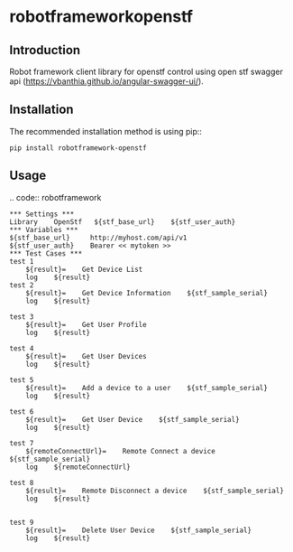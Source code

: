 # robotframeworkopenstf

## Introduction

Robot framework client library for openstf control using open stf swagger api (https://vbanthia.github.io/angular-swagger-ui/).

## Installation

The recommended installation method is using pip::

    pip install robotframework-openstf

Usage
-----

.. code:: robotframework

    *** Settings ***
    Library    OpenStf   ${stf_base_url}    ${stf_user_auth}   
    *** Variables ***
    ${stf_base_url}     http://myhost.com/api/v1
    ${stf_user_auth}    Bearer << mytoken >>
    *** Test Cases ***
    test 1
        ${result}=    Get Device List  
        log    ${result} 
    test 2
        ${result}=    Get Device Information    ${stf_sample_serial}
        log    ${result} 

    test 3
        ${result}=    Get User Profile    
        log    ${result} 

    test 4
        ${result}=    Get User Devices
        log    ${result} 

    test 5
        ${result}=    Add a device to a user    ${stf_sample_serial}    
        log    ${result} 

    test 6
        ${result}=    Get User Device    ${stf_sample_serial}    
        log    ${result} 

    test 7
        ${remoteConnectUrl}=    Remote Connect a device    ${stf_sample_serial}    
        log    ${remoteConnectUrl}

    test 8
        ${result}=    Remote Disconnect a device    ${stf_sample_serial}   
        log    ${result} 
        

    test 9
        ${result}=    Delete User Device    ${stf_sample_serial}    
        log    ${result} 